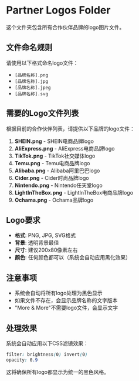 # Partner Logos Folder

这个文件夹包含所有合作伙伴品牌的logo图片文件。

## 文件命名规则

请使用以下格式命名logo文件：
- `[品牌名称].png`
- `[品牌名称].jpg`
- `[品牌名称].jpeg`
- `[品牌名称].svg`

## 需要的Logo文件列表

根据目前的合作伙伴列表，请提供以下品牌的logo文件：

1. **SHEIN.png** - SHEIN电商品牌logo
2. **AliExpress.png** - AliExpress电商品牌logo
3. **TikTok.png** - TikTok社交媒体logo
4. **Temu.png** - Temu电商品牌logo
5. **Alibaba.png** - Alibaba阿里巴巴logo
6. **Cider.png** - Cider时尚品牌logo
7. **Nintendo.png** - Nintendo任天堂logo
8. **LightInTheBox.png** - LightInTheBox电商品牌logo
9. **Ochama.png** - Ochama品牌logo

## Logo要求

- **格式**: PNG, JPG, SVG格式
- **背景**: 透明背景最佳
- **尺寸**: 建议200x80像素左右
- **颜色**: 任何颜色都可以（系统会自动应用黑化效果）

## 注意事项

- 系统会自动将所有logo处理为黑色显示
- 如果文件不存在，会显示品牌名称的文字版本
- "More & More"不需要logo文件，会显示文字

## 处理效果

系统会自动应用以下CSS滤镜效果：
```css
filter: brightness(0) invert(0)
opacity: 0.9
```

这将确保所有logo都显示为统一的黑色风格。